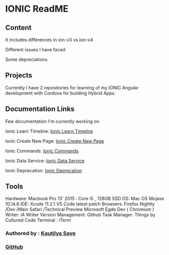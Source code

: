 # IONIC ReadME

## Content

It includes differences in ion-v3 vs ion-v4

Different issues I have faced.

Some depreciations.

## Projects

Currently I have 2 repositories for learning of my IONIC Angular development with Cordova for building Hybrid Apps.




## Documentation Links

Few documentation I'm currently working on

Ionic Learn Timeline: [Ionic Learn Timeline](ionic_Learn.md)

Ionic Create New Page: [Ionic Create New Page](ionic_create_new_page.md)

Ionic Commands: [Ionic Commands](ionic_commands.md)

Ionic Data Service: [Ionic Data Service](ionic_data_service.md)

Ionic Deprecation: [Ionic Deprecation](ionic_deprecations.md)


## Tools

Hardware: Macbook Pro 13’ 2015 : Core i5 , 128GB SSD
OS: Mac OS Mojave 10.14.6
IDE: Xcode 11.2.1
VS Code latest patch
Browsers: Firefox Nightly /Dev /Main
Safari /Technical Preview
Microsoft Egde Dev ( Chromium )
Writer: iA Writer
Version Management: Github
Task Manager: Things by Cultured Code
Terminal : iTerm


### Authored by : [Kautilya Save](https://sensehack.github.io/)

### [GitHub](https://github.com/SensehacK)